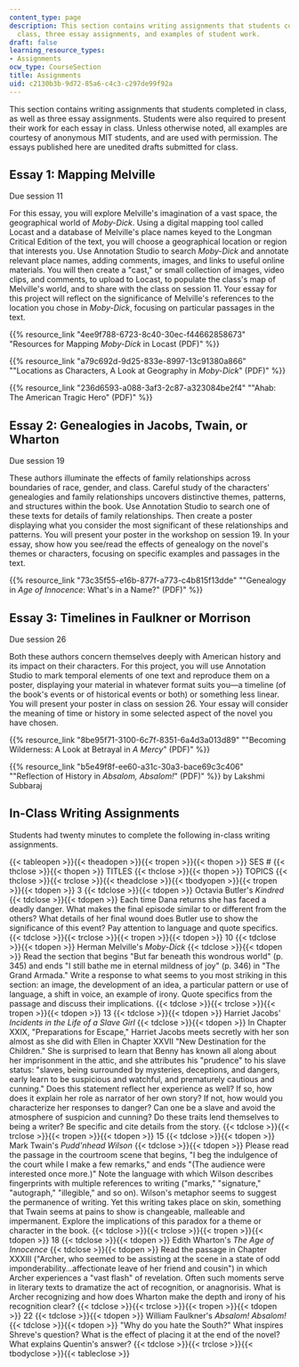 ```yaml
---
content_type: page
description: This section contains writing assignments that students completed in
  class, three essay assignments, and examples of student work.
draft: false
learning_resource_types:
- Assignments
ocw_type: CourseSection
title: Assignments
uid: c2130b3b-9d72-85a6-c4c3-c297de99f92a
---
```

This section contains writing assignments that students completed in class, as well as three essay assignments. Students were also required to present their work for each essay in class. Unless otherwise noted, all examples are courtesy of anonymous MIT students, and are used with permission. The essays published here are unedited drafts submitted for class.

## Essay 1: Mapping Melville

Due session 11

For this essay, you will explore Melville's imagination of a vast space, the geographical world of *Moby-Dick*. Using a digital mapping tool called Locast and a database of Melville's place names keyed to the Longman Critical Edition of the text, you will choose a geographical location or region that interests you. Use Annotation Studio to search *Moby-Dick* and annotate relevant place names, adding comments, images, and links to useful online materials. You will then create a "cast," or small collection of images, video clips, and comments, to upload to Locast, to populate the class's map of Melville's world, and to share with the class on session 11. Your essay for this project will reflect on the significance of Melville's references to the location you chose in *Moby-Dick*, focusing on particular passages in the text.

{{% resource_link "4ee9f788-6723-8c40-30ec-f44662858673" "Resources for Mapping *Moby-Dick* in Locast (PDF)" %}}

{{% resource_link "a79c692d-9d25-833e-8997-13c91380a866" "\"Locations as Characters, A Look at Geography in *Moby-Dick*\" (PDF)" %}}

{{% resource_link "236d6593-a088-3af3-2c87-a323084be2f4" "\"Ahab: The American Tragic Hero\" (PDF)" %}}

## Essay 2: Genealogies in Jacobs, Twain, or Wharton

Due session 19

These authors illuminate the effects of family relationships across boundaries of race, gender, and class. Careful study of the characters' genealogies and family relationships uncovers distinctive themes, patterns, and structures within the book. Use Annotation Studio to search one of these texts for details of family relationships. Then create a poster displaying what you consider the most significant of these relationships and patterns. You will present your poster in the workshop on session 19. In your essay, show how you see/read the effects of genealogy on the novel's themes or characters, focusing on specific examples and passages in the text.

{{% resource_link "73c35f55-e16b-877f-a773-c4b815f13dde" "\"Genealogy in *Age of Innocence*: What's in a Name?\" (PDF)" %}}

## Essay 3: Timelines in Faulkner or Morrison

Due session 26

Both these authors concern themselves deeply with American history and its impact on their characters. For this project, you will use Annotation Studio to mark temporal elements of one text and reproduce them on a poster, displaying your material in whatever format suits you—a timeline (of the book's events or of historical events or both) or something less linear. You will present your poster in class on session 26. Your essay will consider the meaning of time or history in some selected aspect of the novel you have chosen.

{{% resource_link "8be95f71-3100-6c7f-8351-6a4d3a013d89" "\"Becoming Wilderness: A Look at Betrayal in *A Mercy*\" (PDF)" %}}

{{% resource_link "b5e49f8f-ee60-a31c-30a3-bace69c3c406" "\"Reflection of History in *Absalom, Absalom!*\" (PDF)" %}} by Lakshmi Subbaraj

## In-Class Writing Assignments

Students had twenty minutes to complete the following in-class writing assignments.

{{< tableopen >}}{{< theadopen >}}{{< tropen >}}{{< thopen >}}
SES #
{{< thclose >}}{{< thopen >}}
TITLES
{{< thclose >}}{{< thopen >}}
TOPICS
{{< thclose >}}{{< trclose >}}{{< theadclose >}}{{< tbodyopen >}}{{< tropen >}}{{< tdopen >}}
3
{{< tdclose >}}{{< tdopen >}}
Octavia Butler's *Kindred*
{{< tdclose >}}{{< tdopen >}}
Each time Dana returns she has faced a deadly danger. What makes the final episode similar to or different from the others? What details of her final wound does Butler use to show the significance of this event? Pay attention to language and quote specifics.
{{< tdclose >}}{{< trclose >}}{{< tropen >}}{{< tdopen >}}
10
{{< tdclose >}}{{< tdopen >}}
Herman Melville's *Moby-Dick*
{{< tdclose >}}{{< tdopen >}}
Read the section that begins "But far beneath this wondrous world" (p. 345) and ends "I still bathe me in eternal mildness of joy" (p. 346) in "The Grand Armada." Write a response to what seems to you most striking in this section: an image, the development of an idea, a particular pattern or use of language, a shift in voice, an example of irony. Quote specifics from the passage and discuss their implications.
{{< tdclose >}}{{< trclose >}}{{< tropen >}}{{< tdopen >}}
13
{{< tdclose >}}{{< tdopen >}}
Harriet Jacobs' *Incidents in the Life of a Slave Girl*
{{< tdclose >}}{{< tdopen >}}
In Chapter XXIX, "Preparations for Escape," Harriet Jacobs meets secretly with her son almost as she did with Ellen in Chapter XXVII "New Destination for the Children." She is surprised to learn that Benny has known all along about her imprisonment in the attic, and she attributes his "prudence" to his slave status: "slaves, being surrounded by mysteries, deceptions, and dangers, early learn to be suspicious and watchful, and prematurely cautious and cunning." Does this statement reflect her experience as well? If so, how does it explain her role as narrator of her own story? If not, how would you characterize her responses to danger? Can one be a slave and avoid the atmosphere of suspicion and cunning? Do these traits lend themselves to being a writer? Be specific and cite details from the story.
{{< tdclose >}}{{< trclose >}}{{< tropen >}}{{< tdopen >}}
15
{{< tdclose >}}{{< tdopen >}}
Mark Twain's *Pudd'nhead Wilson*
{{< tdclose >}}{{< tdopen >}}
Please read the passage in the courtroom scene that begins, "I beg the indulgence of the court while I make a few remarks," and ends "(The audience were interested once more.)" Note the language with which Wilson describes fingerprints with multiple references to writing ("marks," "signature," "autograph," "illegible," and so on). Wilson's metaphor seems to suggest the permanence of writing. Yet this writing takes place on skin, something that Twain seems at pains to show is changeable, malleable and impermanent. Explore the implications of this paradox for a theme or character in the book.
{{< tdclose >}}{{< trclose >}}{{< tropen >}}{{< tdopen >}}
18
{{< tdclose >}}{{< tdopen >}}
Edith Wharton's *The Age of Innocence*
{{< tdclose >}}{{< tdopen >}}
Read the passage in Chapter XXXIII ("Archer, who seemed to be assisting at the scene in a state of odd imponderability…affectionate leave of her friend and cousin") in which Archer experiences a "vast flash" of revelation. Often such moments serve in literary texts to dramatize the act of recognition, or anagnorisis. What is Archer recognizing and how does Wharton make the depth and irony of his recognition clear?
{{< tdclose >}}{{< trclose >}}{{< tropen >}}{{< tdopen >}}
22
{{< tdclose >}}{{< tdopen >}}
William Faulkner's *Absalom! Absalom!*
{{< tdclose >}}{{< tdopen >}}
"Why do you hate the South?" What inspires Shreve's question? What is the effect of placing it at the end of the novel? What explains Quentin's answer?
{{< tdclose >}}{{< trclose >}}{{< tbodyclose >}}{{< tableclose >}}
